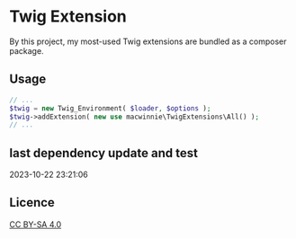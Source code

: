 # Twig Extension

By this project, my most-used Twig extensions are bundled as a composer package.

## Usage

```php
// ...
$twig = new Twig_Environment( $loader, $options );
$twig->addExtension( new use macwinnie\TwigExtensions\All() );
// ...
```

## last dependency update and test

2023-10-22 23:21:06

## Licence

[CC BY-SA 4.0](https://creativecommons.org/licenses/by-sa/4.0/deed.en)
